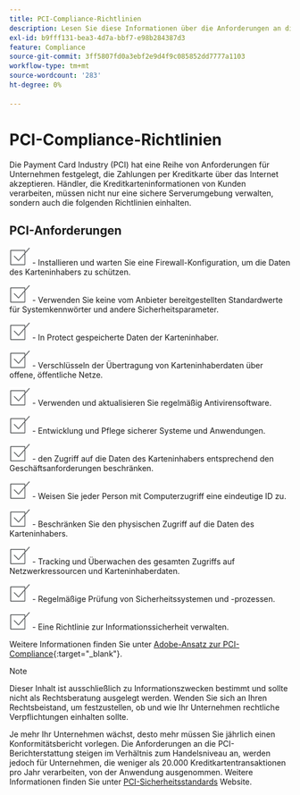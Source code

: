 ```yaml
---
title: PCI-Compliance-Richtlinien
description: Lesen Sie diese Informationen über die Anforderungen an die Zahlungskartenbranche (PCI) für Unternehmen, die Zahlungen per Kreditkarte über das Internet akzeptieren.
exl-id: b9fff131-bea3-4d7a-bbf7-e98b284387d3
feature: Compliance
source-git-commit: 3ff5807fd0a3ebf2e9d4f9c085852dd7777a1103
workflow-type: tm+mt
source-wordcount: '283'
ht-degree: 0%

---
```


# PCI-Compliance-Richtlinien

Die Payment Card Industry (PCI) hat eine Reihe von Anforderungen für Unternehmen festgelegt, die Zahlungen per Kreditkarte über das Internet akzeptieren. Händler, die Kreditkarteninformationen von Kunden verarbeiten, müssen nicht nur eine sichere Serverumgebung verwalten, sondern auch die folgenden Richtlinien einhalten.

## PCI-Anforderungen

![Kontrollkästchen](../assets/checkbox.png) - Installieren und warten Sie eine Firewall-Konfiguration, um die Daten des Karteninhabers zu schützen.

![Kontrollkästchen](../assets/checkbox.png) - Verwenden Sie keine vom Anbieter bereitgestellten Standardwerte für Systemkennwörter und andere Sicherheitsparameter.

![Kontrollkästchen](../assets/checkbox.png) - In Protect gespeicherte Daten der Karteninhaber.

![Kontrollkästchen](../assets/checkbox.png) - Verschlüsseln der Übertragung von Karteninhaberdaten über offene, öffentliche Netze.

![Kontrollkästchen](../assets/checkbox.png) - Verwenden und aktualisieren Sie regelmäßig Antivirensoftware.

![Kontrollkästchen](../assets/checkbox.png) - Entwicklung und Pflege sicherer Systeme und Anwendungen.

![Kontrollkästchen](../assets/checkbox.png) - den Zugriff auf die Daten des Karteninhabers entsprechend den Geschäftsanforderungen beschränken.

![Kontrollkästchen](../assets/checkbox.png) - Weisen Sie jeder Person mit Computerzugriff eine eindeutige ID zu.

![Kontrollkästchen](../assets/checkbox.png) - Beschränken Sie den physischen Zugriff auf die Daten des Karteninhabers.

![Kontrollkästchen](../assets/checkbox.png) - Tracking und Überwachen des gesamten Zugriffs auf Netzwerkressourcen und Karteninhaberdaten.

![Kontrollkästchen](../assets/checkbox.png) - Regelmäßige Prüfung von Sicherheitssystemen und -prozessen.

![Kontrollkästchen](../assets/checkbox.png) - Eine Richtlinie zur Informationssicherheit verwalten.

Weitere Informationen finden Sie unter [Adobe-Ansatz zur PCI-Compliance][1]{:target=&quot;_blank&quot;}.

>[!NOTE]
>
>Dieser Inhalt ist ausschließlich zu Informationszwecken bestimmt und sollte nicht als Rechtsberatung ausgelegt werden. Wenden Sie sich an Ihren Rechtsbeistand, um festzustellen, ob und wie Ihr Unternehmen rechtliche Verpflichtungen einhalten sollte.

Je mehr Ihr Unternehmen wächst, desto mehr müssen Sie jährlich einen Konformitätsbericht vorlegen. Die Anforderungen an die PCI-Berichterstattung steigen im Verhältnis zum Handelsniveau an, werden jedoch für Unternehmen, die weniger als 20.000 Kreditkartentransaktionen pro Jahr verarbeiten, von der Anwendung ausgenommen. Weitere Informationen finden Sie unter [PCI-Sicherheitsstandards][2] Website.

[1]: https://business.adobe.com/products/magento/pci-compliance.html
[2]: https://www.pcisecuritystandards.org/index.php
